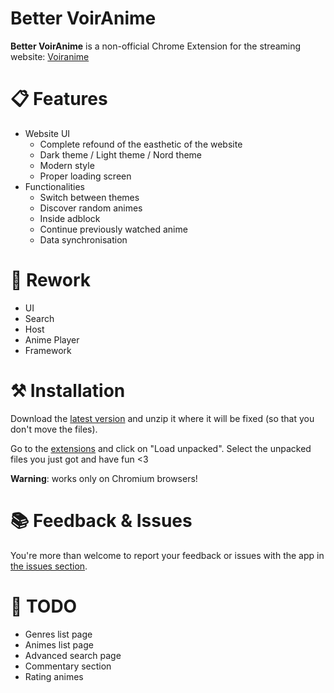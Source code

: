 # Better VoirAnime

**Better VoirAnime** is a non-official Chrome Extension for the streaming website: [Voiranime](https://voiranime.com)

# 📋 Features
- Website UI
    - Complete refound of the easthetic of the website
    - Dark theme / Light theme / Nord theme
    - Modern style
    - Proper loading screen
- Functionalities
    - Switch between themes
    - Discover random animes
    - Inside adblock
    - Continue previously watched anime
    - Data synchronisation

# 🧰 Rework
- UI
- Search
- Host
- Anime Player
- Framework

# ⚒️ Installation
Download the [latest version](https://github.com/Dastan21/BetterVoirAnime/releases/latest) and unzip it where it will be fixed (so that you don't move the files).

Go to the [extensions](chrome://extensions) and click on "Load unpacked". Select the unpacked files you just got and have fun <3

**Warning**: works only on Chromium browsers!

# 📚 Feedback & Issues
You're more than welcome to report your feedback or issues with the app in [the issues section](https://github.com/Dastan21/BetterVoirAnime/issues).

# 📝 TODO
- Genres list page
- Animes list page
- Advanced search page
- Commentary section
- Rating animes